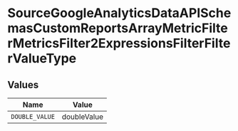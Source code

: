 # SourceGoogleAnalyticsDataAPISchemasCustomReportsArrayMetricFilterMetricsFilter2ExpressionsFilterFilterValueType


## Values

| Name           | Value          |
| -------------- | -------------- |
| `DOUBLE_VALUE` | doubleValue    |